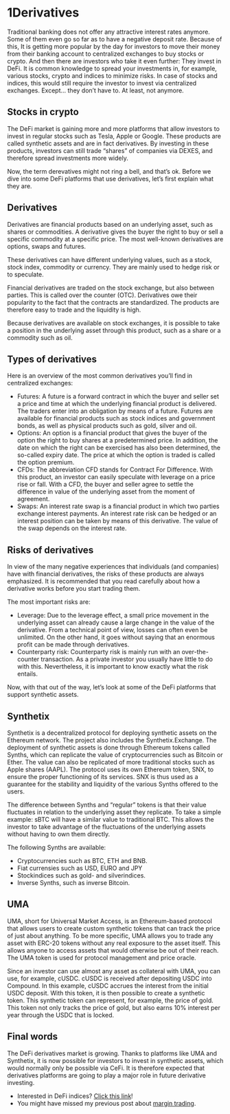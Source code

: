 # 1Derivatives

Traditional banking does not offer any attractive interest rates anymore. Some of them even go so far as to have a negative deposit rate. Because of this, It is getting more popular by the day for investors to move their money from their banking account to centralized exchanges to buy stocks or crypto. And then there are investors who take it even further: They invest in DeFi. It is common knowledge to spread your investments in, for example, various stocks, crypto and indices to minimize risks. In case of stocks and indices, this would still require the investor to invest via centralized exchanges. Except… they don’t have to. At least, not anymore.

## Stocks in crypto

The DeFi market is gaining more and more platforms that allow investors to invest in regular stocks such as Tesla, Apple or Google. These products are called synthetic assets and are in fact derivatives. By investing in these products, investors can still trade “shares” of companies via DEXES, and therefore spread investments more widely.

Now, the term derevatives might not ring a bell, and that’s ok. Before we dive into some DeFi platforms that use derivatives, let’s first explain what they are.

## Derivatives

Derivatives are financial products based on an underlying asset, such as shares or commodities. A derivative gives the buyer the right to buy or sell a specific commodity at a specific price. The most well-known derivatives are options, swaps and futures.

These derivatives can have different underlying values, such as a stock, stock index, commodity or currency. They are mainly used to hedge risk or to speculate.

Financial derivatives are traded on the stock exchange, but also between parties. This is called over the counter (OTC). Derivatives owe their popularity to the fact that the contracts are standardized. The products are therefore easy to trade and the liquidity is high.

Because derivatives are available on stock exchanges, it is possible to take a position in the underlying asset through this product, such as a share or a commodity such as oil.

## Types of derivatives

Here is an overview of the most common derivatives you’ll find in centralized exchanges:

- Futures: A future is a forward contract in which the buyer and seller set a price and time at which the underlying financial product is delivered. The traders enter into an obligation by means of a future. Futures are available for financial products such as stock indices and government bonds, as well as physical products such as gold, silver and oil.
- Options: An option is a financial product that gives the buyer of the option the right to buy shares at a predetermined price. In addition, the date on which the right can be exercised has also been determined, the so-called expiry date. The price at which the option is traded is called the option premium.
- CFDs: The abbreviation CFD stands for Contract For Difference. With this product, an investor can easily speculate with leverage on a price rise or fall. With a CFD, the buyer and seller agree to settle the difference in value of the underlying asset from the moment of agreement.
- Swaps: An interest rate swap is a financial product in which two parties exchange interest payments. An interest rate risk can be hedged or an interest position can be taken by means of this derivative. The value of the swap depends on the interest rate.

## Risks of derivatives

In view of the many negative experiences that individuals (and companies) have with financial derivatives, the risks of these products are always emphasized. It is recommended that you read carefully about how a derivative works before you start trading them.

The most important risks are:

- Leverage: Due to the leverage effect, a small price movement in the underlying asset can already cause a large change in the value of the derivative. From a technical point of view, losses can often even be unlimited. On the other hand, it goes without saying that an enormous profit can be made through derivatives.
- Counterparty risk: Counterparty risk is mainly run with an over-the-counter transaction. As a private investor you usually have little to do with this. Nevertheless, it is important to know exactly what the risk entails.

Now, with that out of the way, let’s look at some of the DeFi platforms that support synthetic assets.

## Synthetix

Synthetix is ​​a decentralized protocol for deploying synthetic assets on the Ethereum network. The project also includes the Synthetix.Exchange. The deployment of synthetic assets is done through Ethereum tokens called Synths, which can replicate the value of cryptocurrencies such as Bitcoin or Ether. The value can also be replicated of more traditional stocks such as Apple shares (AAPL). The protocol uses its own Ethereum token, SNX, to ensure the proper functioning of its services. SNX is thus used as a guarantee for the stability and liquidity of the various Synths offered to the users.

The difference between Synths and “regular” tokens is that their value fluctuates in relation to the underlying asset they replicate. To take a simple example: sBTC will have a similar value to traditional BTC. This allows the investor to take advantage of the fluctuations of the underlying assets without having to own them directly.

The following Synths are available:

- Cryptocurrencies such as BTC, ETH and BNB.
- Fiat currensies such as USD, EURO and JPY
- Stockindices such as gold- and silverindices.
- Inverse Synths, such as inverse Bitcoin.

## UMA

UMA, short for Universal Market Access, is an Ethereum-based protocol that allows users to create custom synthetic tokens that can track the price of just about anything. To be more specific, UMA allows you to trade any asset with ERC-20 tokens without any real exposure to the asset itself. This allows anyone to access assets that would otherwise be out of their reach. The UMA token is used for protocol management and price oracle.

Since an investor can use almost any asset as collateral with UMA, you can use, for example, cUSDC. cUSDC is received after depositing USDC into Compound. In this example, cUSDC accrues the interest from the initial USDC deposit. With this token, it is then possible to create a synthetic token. This synthetic token can represent, for example, the price of gold. This token not only tracks the price of gold, but also earns 10% interest per year through the USDC that is locked.

## Final words

The DeFi derivatives market is growing. Thanks to platforms like UMA and Synthetix, it is now possible for investors to invest in synthetic assets, which would normally only be possible via CeFi. It is therefore expected that derivatives platforms are going to play a major role in future derivative investing.

- Interested in DeFi indices? [Click this link](https://www.reddit.com/r/CryptoCurrency/comments/muonht/defi_explained_indices/)!
- You might have missed my previous post about [margin trading](https://www.reddit.com/r/CryptoCurrency/comments/mslzt8/defi_explained_margin_trading/).
